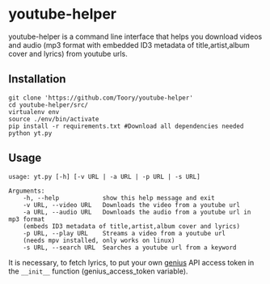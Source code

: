 # youtube-helper
youtube-helper is a command line interface that helps you download videos and audio (mp3 format with embedded ID3 metadata of title,artist,album cover and lyrics) from youtube urls.

## Installation

	git clone 'https://github.com/Toory/youtube-helper'
	cd youtube-helper/src/
	virtualenv env
	source ./env/bin/activate
	pip install -r requirements.txt #Download all dependencies needed
	python yt.py

## Usage

	usage: yt.py [-h] [-v URL | -a URL | -p URL | -s URL]
	
	Arguments:
		-h, --help            show this help message and exit
		-v URL, --video URL   Downloads the video from a youtube url
		-a URL, --audio URL   Downloads the audio from a youtube url in mp3 format
		(embeds ID3 metadata of title,artist,album cover and lyrics)
		-p URL, --play URL    Streams a video from a youtube url 
		(needs mpv installed, only works on linux)
		-s URL, --search URL  Searches a youtube url from a keyword

It is necessary, to fetch lyrics, to put your own [genius](https://genius.com/) API access token in the `__init__` function (genius_access_token variable).
